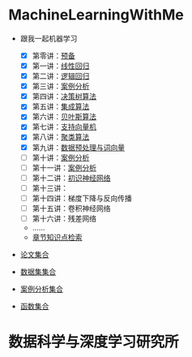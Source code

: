 # MachineLearningWithMe



- 跟我一起机器学习<br>

    - [x] 第零讲：[预备](./Lecture_00)
    - [x] 第一讲：[线性回归](./Lecture_01)
    - [x] 第二讲：[逻辑回归](./Lecture_02)
    - [x] 第三讲：[案例分析](./Lecture_03)
    - [x] 第四讲：[决策树算法](./Lecture_04)
    - [x] 第五讲：[集成算法](./Lecture_05)
    - [x] 第六讲：[贝叶斯算法](./Lecture_06)
    - [x] 第七讲：[支持向量机](./Lecture_07)
    - [x] 第八讲：[聚类算法](./Lecture_08)
    - [x] 第九讲：[数据预处理与词向量](./Lecture_09)
    - [ ] 第十讲：[案例分析](./Lecture_10)
    - [ ] 第十一讲：[案例分析](./Lecture_11)
    - [ ] 第十二讲：[初识神经网络](./Lecture_12)
    - [ ] 第十三讲：
    - [ ] 第十四讲：梯度下降与反向传播
    - [ ] 第十五讲：卷积神经网络
    - [ ] 第十六讲：残差网络
    - ……
    - [章节知识点检索](./Knowledge.md)
 - [论文集合](./Papers.md)
 - [数据集集合](./DatasetUrl.md)
 - [案例分析集合](./CaseAnalyse.md)
 - [函数集合](./tools/README.md)
   
# 数据科学与深度学习研究所<br>

